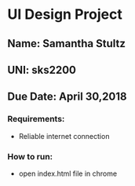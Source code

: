 # UI Design Project

## Name: Samantha Stultz
## UNI: sks2200
## Due Date: April 30,2018


### Requirements: 
* Reliable internet connection 

### How to run:
* open index.html file in chrome